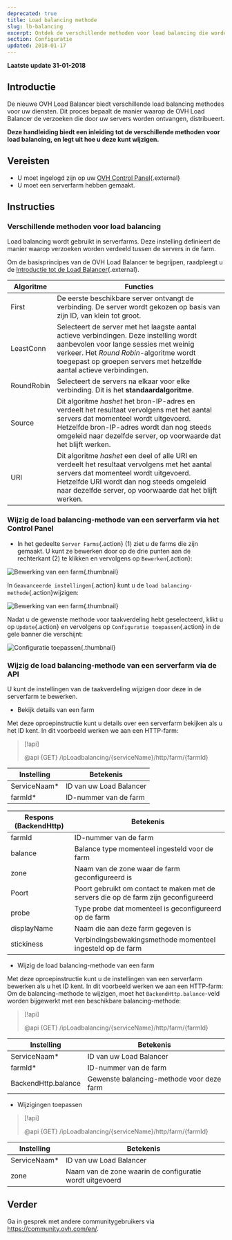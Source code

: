 ```yaml
---
deprecated: true
title: Load balancing methode
slug: lb-balancing
excerpt: Ontdek de verschillende methoden voor load balancing die worden gebruikt door de OVH Load Balancer
section: Configuratie
updated: 2018-01-17
---
```


**Laatste update 31-01-2018**

## Introductie

De nieuwe OVH Load Balancer biedt verschillende load balancing methodes voor uw diensten. Dit proces bepaalt de manier waarop de OVH Load Balancer de verzoeken die door uw servers worden ontvangen, distribueert.

**Deze handleiding biedt een inleiding tot de verschillende methoden voor load balancing, en legt uit hoe u deze kunt wijzigen.**

## Vereisten

- U moet ingelogd zijn op uw [OVH Control Panel](https://www.ovh.com/auth/?action=gotomanager&from=https://www.ovh.nl/&ovhSubsidiary=nl){.external}
- U moet een serverfarm hebben gemaakt.


## Instructies

### Verschillende methoden voor load balancing

Load balancing wordt gebruikt in serverfarms. Deze instelling definieert de manier waarop verzoeken worden verdeeld tussen de servers in de farm.

Om de basisprincipes van de OVH Load Balancer te begrijpen, raadpleegt u de [Introductie tot de Load Balancer](https://docs.ovh.com/fr/load-balancer/iplb-presentation/){.external}.

|Algoritme|Functies|
|---|---|
|First|De eerste beschikbare server ontvangt de verbinding. De server wordt gekozen op basis van zijn ID, van klein tot groot.|
|LeastConn|Selecteert de server met het laagste aantal actieve verbindingen. Deze instelling wordt aanbevolen voor lange sessies met weinig verkeer. Het *Round Robin*-algoritme wordt toegepast op groepen servers met hetzelfde aantal actieve verbindingen.|
|RoundRobin|Selecteert de servers na elkaar voor elke verbinding. Dit is het **standaardalgoritme**.|
|Source|Dit algoritme *hashet* het bron-IP-adres en verdeelt het resultaat vervolgens met het aantal servers dat momenteel wordt uitgevoerd. Hetzelfde bron-IP-adres wordt dan nog steeds omgeleid naar dezelfde server, op voorwaarde dat het blijft werken.|
|URI|Dit algoritme *hashet* een deel of alle URI en verdeelt het resultaat vervolgens met het aantal servers dat momenteel wordt uitgevoerd. Hetzelfde URI wordt dan nog steeds omgeleid naar dezelfde server, op voorwaarde dat het blijft werken.|


### Wijzig de load balancing-methode van een serverfarm via het Control Panel

- In het gedeelte `Server Farms`{.action} (1) ziet u de farms die zijn gemaakt. U kunt ze bewerken door op de drie punten aan de rechterkant (2) te klikken en vervolgens op `Bewerken`{.action}:

![Bewerking van een farm](images/server_cluster_change.png){.thumbnail}

In `Geavanceerde instellingen`{.action} kunt u de `load balancing-methode`{.action}wijzigen:

![Bewerking van een farm](images/distrib_mode_edit.png){.thumbnail}

Nadat u de gewenste methode voor taakverdeling hebt geselecteerd, klikt u op `Update`{.action} en vervolgens op `Configuratie toepassen`{.action} in de gele banner die verschijnt:

![Configuratie toepassen](images/apply_config.png){.thumbnail}


### Wijzig de load balancing-methode van een serverfarm via de API

U kunt de instellingen van de taakverdeling wijzigen door deze in de serverfarm te bewerken.

- Bekijk details van een farm

Met deze oproepinstructie kunt u details over een serverfarm bekijken als u het ID kent. In dit voorbeeld werken we aan een HTTP-farm:

> [!api]
>
> @api {GET} /ipLoadbalancing/{serviceName}/http/farm/{farmId}
> 

|Instelling|Betekenis|
|---|---|
|ServiceNaam*|ID van uw Load Balancer|
|farmId*|ID-nummer van de farm|

|Respons (BackendHttp)|Betekenis|
|---|---|
|farmId|ID-nummer van de farm|
|balance|Balance type momenteel ingesteld voor de farm|
|zone|Naam van de zone waar de farm geconfigureerd is|
|Poort|Poort gebruikt om contact te maken met de servers die op de farm zijn geconfigureerd|
|probe|Type probe dat momenteel is geconfigureerd op de farm|
|displayName|Naam die aan deze farm gegeven is|
|stickiness|Verbindingsbewakingsmethode momenteel ingesteld op de farm|

- Wijzig de load balancing-methode van een farm

Met deze oproepinstructie kunt u de instellingen van een serverfarm bewerken als u het ID kent. In dit voorbeeld werken we aan een HTTP-farm: Om de balancing-methode te wijzigen, moet het `BackendHttp.balance`-veld worden bijgewerkt met een beschikbare balancing-methode:

> [!api]
>
> @api {GET} /ipLoadbalancing/{serviceName}/http/farm/{farmId}
> 

|Instelling|Betekenis|
|---|---|
|ServiceNaam*|ID van uw Load Balancer|
|farmId*|ID-nummer van de farm|
|BackendHttp.balance|Gewenste balancing-methode voor deze farm|

- Wijzigingen toepassen

> [!api]
>
> @api {GET} /ipLoadbalancing/{serviceName}/http/farm/{farmId}
> 

|Instelling|Betekenis|
|---|---|
|ServiceNaam*|ID van uw Load Balancer|
|zone|Naam van de zone waarin de configuratie wordt uitgevoerd|


## Verder

Ga in gesprek met andere communitygebruikers via <https://community.ovh.com/en/>.
